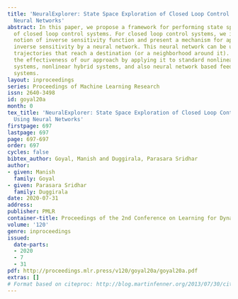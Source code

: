 ```yaml
---
title: 'NeuralExplorer: State Space Exploration of Closed Loop Control Systems Using
  Neural Networks'
abstract: In this paper, we propose a framework for performing state space exploration
  of closed loop control systems. For closed loop control systems, we introduce the
  notion of inverse sensitivity function and present a mechanism for approximating
  inverse sensitivity by a neural network. This neural network can be used for generating
  trajectories that reach a destination (or a neighborhood around it). We demonstrate
  the effectiveness of our approach by applying it to standard nonlinear dynamical
  systems, nonlinear hybrid systems, and also neural network based feedback control
  systems.
layout: inproceedings
series: Proceedings of Machine Learning Research
issn: 2640-3498
id: goyal20a
month: 0
tex_title: 'NeuralExplorer: State Space Exploration of Closed Loop Control Systems
  Using Neural Networks'
firstpage: 697
lastpage: 697
page: 697-697
order: 697
cycles: false
bibtex_author: Goyal, Manish and Duggirala, Parasara Sridhar
author:
- given: Manish
  family: Goyal
- given: Parasara Sridhar
  family: Duggirala
date: 2020-07-31
address: 
publisher: PMLR
container-title: Proceedings of the 2nd Conference on Learning for Dynamics and Control
volume: '120'
genre: inproceedings
issued:
  date-parts:
  - 2020
  - 7
  - 31
pdf: http://proceedings.mlr.press/v120/goyal20a/goyal20a.pdf
extras: []
# Format based on citeproc: http://blog.martinfenner.org/2013/07/30/citeproc-yaml-for-bibliographies/
---
```

